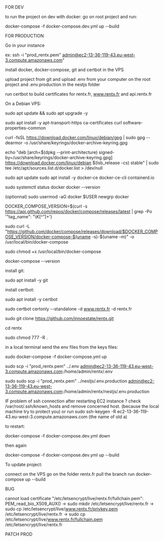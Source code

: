 FOR DEV

to run the project on dev with docker: 
go on root project and run: 

docker-compose -f docker-compose.dev.yml up --build


FOR PRODUCTION

Go in your instance

ex: ssh -i "prod_rentx.pem" admin@ec2-13-36-119-43.eu-west-3.compute.amazonaws.com"


install docker, docker-compose, git and certbot in the VPS

upload project from git and upload .env from your computer on the root project and .env.production in the nestjs folder

run certbot to build certificates for rentx.fr, www.rentx.fr and api.rentx.fr


On a Debian VPS: 

sudo apt update && sudo apt upgrade -y

sudo apt install -y apt-transport-https ca-certificates curl software-properties-common

curl -fsSL https://download.docker.com/linux/debian/gpg | sudo gpg --dearmor -o /usr/share/keyrings/docker-archive-keyring.gpg

echo "deb [arch=$(dpkg --print-architecture) signed-by=/usr/share/keyrings/docker-archive-keyring.gpg] https://download.docker.com/linux/debian $(lsb_release -cs) stable" | sudo tee /etc/apt/sources.list.d/docker.list > /dev/null

sudo apt update
sudo apt install -y docker-ce docker-ce-cli containerd.io

sudo systemctl status docker
docker --version

(optionnal)
sudo usermod -aG docker $USER
newgrp docker


DOCKER_COMPOSE_VERSION=$(curl -s https://api.github.com/repos/docker/compose/releases/latest | grep -Po '"tag_name": "\K[^"]+')

sudo curl -L "https://github.com/docker/compose/releases/download/$DOCKER_COMPOSE_VERSION/docker-compose-$(uname -s)-$(uname -m)" -o /usr/local/bin/docker-compose

sudo chmod +x /usr/local/bin/docker-compose

docker-compose --version


install git: 

sudo apt install -y git


install certbot: 

sudo apt install -y certbot

sudo certbot certonly --standalone -d www.rentx.fr -d rentx.fr 

sudo git clone https://github.com/innoestate/rentx.git


cd rentx

sudo chmod 777 -R .


in a local terminal send the env files from the keys files: 




sudo docker-compose -f docker-compose.yml up 

sudo scp -i "prod_rentx.pem" ../.env admin@ec2-13-36-119-43.eu-west-3.compute.amazonaws.com:/home/admin/rentx/.env

sudo sudo scp -i "prod_rentx.pem" ../nestjs/.env.production admin@ec2-13-36-119-43.eu-west-3.compute.amazonaws.com:/home/admin/rentx/nestjs/.env.production


IF problem of ssh connection after restarting EC2 instance ?
check /var/root/.ssh/known_hosts and remove concerned host. (because the local machine try to protect you)
or run sudo ssh-keygen -R ec2-13-36-119-43.eu-west-3.compute.amazonaws.com (the name of old a)


to restart: 

docker-compose -f docker-compose.dev.yml down

then again 

docker-compose -f docker-compose.dev.yml up --build


To update project: 

connect on the VPS
go on the folder rentx.fr
pull the branch
run docker-compose up --build


BUG

cannot load certificate "/etc/letsencrypt/live/rentx.fr/fullchain.pem": PEM_read_bio_X509_AUX()
-> sudo mkdir /etc/letsencrypt/live/rentx.fr
-> sudo cp /etc/letsencrypt/live/www.rentx.fr/privkey.pem /etc/letsencrypt/live/rentx.fr
-> sudo cp /etc/letsencrypt/live/www.rentx.fr/fullchain.pem /etc/letsencrypt/live/rentx.fr



PATCH PROD

